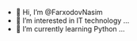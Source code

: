 - 👋 Hi, I’m @FarxodovNasim
- 👀 I’m interested in IT technology ...
- 🌱 I’m currently learning Python ...
